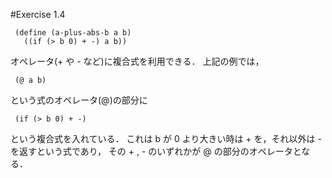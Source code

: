#Exercise 1.4
```
 (define (a-plus-abs-b a b)
   ((if (> b 0) + -) a b))
```

オペレータ(+ や - など)に複合式を利用できる．
上記の例では，

```
 (@ a b)
```

という式のオペレータ(@)の部分に

```
 (if (> b 0) + -)
```

という複合式を入れている．
これは b が 0 より大きい時は + を，それ以外は - を返すという式であり，
その + , - のいずれかが @ の部分のオペレータとなる．
